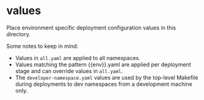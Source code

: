 # values

Place environment specific deployment configuration values in this directory.

Some notes to keep in mind:

- Values in `all.yaml` are applied to all namespaces.
- Values matching the pattern {{env}}.yaml are applied per deployment stage and can override values in `all.yaml`.
- The `developer-namespace.yaml` values are used by the top-level Makefile during deployments to dev namespaces from a development machine only.
